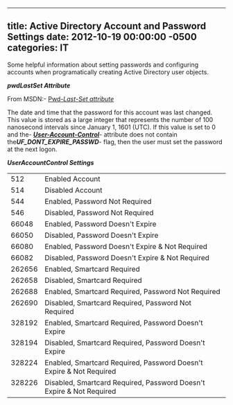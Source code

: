﻿---

title:  Active Directory Account and Password Settings
date:   2012-10-19 00:00:00 -0500
categories: IT
---

Some helpful information about setting passwords and configuring accounts when programatically creating Active Directory user objects.

***pwdLastSet Attribute***

From MSDN:- <a href="http://msdn.microsoft.com/en-us/library/windows/desktop/ms679430(v=vs.85).aspx">Pwd-<em>Last</em>-<em>Set attribute</em></a>

The date and time that the password for this account was last changed. This value is stored as a large integer that represents the number of 100 nanosecond intervals since January 1, 1601 (UTC). If this value is set to 0 and the- <a href="http://msdn.microsoft.com/en-us/library/windows/desktop/ms680832(v=vs.85).aspx">***User-Account-Control***</a>- attribute does not contain the***UF_DONT_EXPIRE_PASSWD***- flag, then the user must set the password at the next logon.

***UserAccountControl Settings***
<table width="500" border="0" cellspacing="0" cellpadding="5">
<tbody>
<tr>
<td valign="top">512</td>
<td valign="top">Enabled Account</td>
</tr>
<tr>
<td valign="top">514</td>
<td valign="top">Disabled Account</td>
</tr>
<tr>
<td valign="top">544</td>
<td valign="top">Enabled, Password Not Required</td>
</tr>
<tr>
<td valign="top">546</td>
<td valign="top">Disabled, Password Not Required</td>
</tr>
<tr>
<td valign="top">66048</td>
<td valign="top">Enabled, Password Doesn't Expire</td>
</tr>
<tr>
<td valign="top">66050</td>
<td valign="top">Disabled, Password Doesn't Expire</td>
</tr>
<tr>
<td valign="top">66080</td>
<td valign="top">Enabled, Password Doesn't Expire &amp; Not Required</td>
</tr>
<tr>
<td valign="top">66082</td>
<td valign="top">Disabled, Password Doesn't Expire &amp; Not Required</td>
</tr>
<tr>
<td valign="top">262656</td>
<td valign="top">Enabled, Smartcard Required</td>
</tr>
<tr>
<td valign="top">262658</td>
<td valign="top">Disabled, Smartcard Required</td>
</tr>
<tr>
<td valign="top">262688</td>
<td valign="top">Enabled, Smartcard Required, Password Not Required</td>
</tr>
<tr>
<td valign="top">262690</td>
<td valign="top">Disabled, Smartcard Required, Password Not Required</td>
</tr>
<tr>
<td valign="top">328192</td>
<td valign="top">Enabled, Smartcard Required, Password Doesn't Expire</td>
</tr>
<tr>
<td valign="top">328194</td>
<td valign="top">Disabled, Smartcard Required, Password Doesn't Expire</td>
</tr>
<tr>
<td valign="top">328224</td>
<td valign="top">Enabled, Smartcard Required, Password Doesn't Expire &amp; Not Required</td>
</tr>
<tr>
<td valign="top">328226</td>
<td valign="top">Disabled, Smartcard Required, Password Doesn't Expire &amp; Not Required</td>
</tr>
</tbody>
</table>

